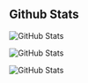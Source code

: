 ## Github Stats
![GitHub Stats](https://github-readme-stats.vercel.app/api?username=Lofiea&theme=default&show_icons=true&hide_border=true&count_private=true)

![GitHub Stats](https://github-readme-stats.vercel.app/api/top-langs/?username=Lofiea&theme=default&show_icons=true&hide_border=true&layout=compact)

![GitHub Stats](https://streak-stats.demolab.com?user=Lofiea&theme=default&hide_border=true)
